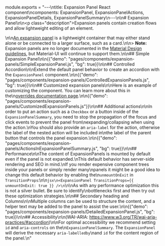 module.exports = "---\ntitle: Expansion Panel React component\ncomponents: ExpansionPanel, ExpansionPanelActions, ExpansionPanelDetails, ExpansionPanelSummary\n---\n\n# Expansion Panel\n\n<p class=\"description\">Expansion panels contain creation flows and allow lightweight editing of an element.</p>\n\n[An expansion panel](https://material.io/archive/guidelines/components/expansion-panels.html) is a lightweight container that may either stand alone or be connected to a larger surface, such as a card.\n\n> **Note:** Expansion panels are no longer documented in the [Material Design guidelines](https://material.io/), but Material-UI will continue to support them.\n\n## Simple Expansion Panel\n\n{{\"demo\": \"pages/components/expansion-panels/SimpleExpansionPanel.js\", \"bg\": true}}\n\n## Controlled Accordion\n\nExtend the default panel behavior to create an accordion with the `ExpansionPanel` component.\n\n{{\"demo\": \"pages/components/expansion-panels/ControlledExpansionPanels.js\", \"bg\": true}}\n\n## Customized expansion panels\n\nHere is an example of customizing the component. You can learn more about this in the\n[overrides documentation page](/customization/components/).\n\n{{\"demo\": \"pages/components/expansion-panels/CustomizedExpansionPanels.js\"}}\n\n## Additional actions\n\nIn order to put an action such as a `Checkbox` or a button inside of the `ExpansionPanelSummary`, you need to stop the propagation of the focus and click events to prevent the panel from\nexpanding/collapsing when using the action.\nYou should also provide an `aria-label` for the action, otherwise the label of the nested action will be included in\nthe label of the parent button that controls the panel expansion.\n\n{{\"demo\": \"pages/components/expansion-panels/ActionsInExpansionPanelSummary.js\", \"bg\": true}}\n\n## Performance\n\nThe content of ExpansionPanels is mounted by default even if the panel is not expanded.\nThis default behavior has server-side rendering and SEO in mind.\nIf you render expensive component trees inside your panels or simply render many\npanels it might be a good idea to change this default behavior by enabling the\n`unmountOnExit` in `TransitionProps`:\n\n```jsx\n<ExpansionPanel TransitionProps={{ unmountOnExit: true }} />\n```\n\nAs with any performance optimization this is not a silver bullet. Be sure to identify\nbottlenecks first and then try out these optimization strategies.\n\n## Secondary heading and Columns\n\nMultiple columns can be used to structure the content, and a helper text may be added to the panel to assist the user.\n\n{{\"demo\": \"pages/components/expansion-panels/DetailedExpansionPanel.js\", \"bg\": true}}\n\n## Accessibility\n\n(WAI-ARIA: https://www.w3.org/TR/wai-aria-practices/#accordion)\n\nFor optimal accessibility we recommend setting `id` and `aria-controls` on the\n`ExpansionPanelSummary`. The `ExpansionPanel` will derive the necessary `aria-labelledby`\nand `id` for the content region of the panel.\n"